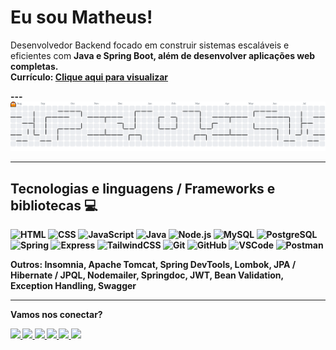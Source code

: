# Eu sou Matheus!

<p align="left">
 Desenvolvedor Backend focado em construir sistemas escaláveis e eficientes com <strong>Java<strong> e <strong>Spring Boot<strong>, além de desenvolver aplicações web completas.
  <br>
  <strong>Currículo:</strong> <a href="https://drive.google.com/file/d/1kTN8UHQajSkaluWsP-ygOiLeNXNXJnCs/view?usp=sharing" target="_blank" rel="noopener noreferrer">Clique aqui para visualizar</a>
</p>
---
<picture>
  <source media="(prefers-color-scheme: dark)" srcset="https://raw.githubusercontent.com/MartnsProjetos/MartnsProjetos/output/pacman-contribution-graph-dark.svg">
  <source media="(prefers-color-scheme: light)" srcset="https://raw.githubusercontent.com/MartnsProjetos/MartnsProjetos/output/pacman-contribution-graph.svg">
  <img alt="Pacman contribution graph" src="https://raw.githubusercontent.com/MartnsProjetos/MartnsProjetos/output/pacman-contribution-graph.svg">
</picture>

---

## Tecnologias e linguagens / Frameworks e bibliotecas 💻

<p align="left">
  <!-- Linguagens e Bancos -->
  <img src="https://skillicons.dev/icons?i=html" alt="HTML" width="50" height="50"/>
  <img src="https://skillicons.dev/icons?i=css" alt="CSS" width="50" height="50"/>
  <img src="https://skillicons.dev/icons?i=js" alt="JavaScript" width="50" height="50"/>
  <img src="https://skillicons.dev/icons?i=java" alt="Java" width="50" height="50"/>
  <img src="https://skillicons.dev/icons?i=nodejs" alt="Node.js" width="50" height="50"/>
  <img src="https://skillicons.dev/icons?i=mysql" alt="MySQL" width="50" height="50"/>
  <img src="https://skillicons.dev/icons?i=postgresql" alt="PostgreSQL" width="50" height="50"/>
  
  <!-- Frameworks e Bibliotecas -->
  <img src="https://skillicons.dev/icons?i=spring" alt="Spring" width="50" height="50"/>
  <img src="https://skillicons.dev/icons?i=express" alt="Express" width="50" height="50"/>
  <img src="https://skillicons.dev/icons?i=tailwind" alt="TailwindCSS" width="50" height="50"/>
  
  <!-- Ferramentas -->
  <img src="https://skillicons.dev/icons?i=git" alt="Git" width="50" height="50"/>
  <img src="https://skillicons.dev/icons?i=github" alt="GitHub" width="50" height="50"/>
  <img src="https://skillicons.dev/icons?i=vscode" alt="VSCode" width="50" height="50"/>
  <img src="https://skillicons.dev/icons?i=postman" alt="Postman" width="50" height="50"/>
  
 <!-- Outros -->
**Outros:** Insomnia, Apache Tomcat, Spring DevTools, Lombok, JPA / Hibernate / JPQL, Nodemailer, Springdoc, JWT, Bean Validation, Exception Handling, Swagger










<!-- Container flexível para ajustar imagem e texto lado a lado no PC e empilhado no celular -->


  <!-- Imagem com tamanho responsivo e alinhada à esquerda no PC -->


  <!-- Texto com largura flexível, alinhado à esquerda -->


<hr>

<p align="left">
  Vamos nos conectar?
</p>

<p align="left">
  <a href="mailto:mtz.martinss03@gmail.com" title="Gmail">
    <img src="https://img.shields.io/badge/-Gmail-FF0000?style=flat-square&labelColor=FF0000&logo=gmail&logoColor=white"/>
  </a>
  <a href="https://www.linkedin.com/in/matheusmartnsdeveloper/" title="LinkedIn">
    <img src="https://img.shields.io/badge/-Linkedin-0e76a8?style=flat-square&logo=Linkedin&logoColor=white"/>
  </a>
  <a href="https://martins-dev.netlify.app" title="Portfólio">
    <img src="https://img.shields.io/badge/-Portfólio-008080?style=flat-square&logo=appveyor&logoColor=white"/>
  </a>
  <a href="https://www.tiktok.com/@martnsprojetos?lang=pt-BR" title="TikTok">
    <img src="https://img.shields.io/badge/-TikTok-000000?style=flat-square&logo=tiktok&logoColor=white"/>
  </a>
  <a href="https://www.instagram.com/martns_.dev" title="Instagram">
    <img src="https://img.shields.io/badge/-Instagram-E4405F?style=flat-square&logo=instagram&logoColor=white"/>
  </a>
  <a href="https://wa.me/5511963822159" title="WhatsApp">
    <img src="https://img.shields.io/badge/-WhatsApp-25D366?style=flat-square&labelColor=25D366&logo=whatsapp&logoColor=white"/>
  </a>
</p>




